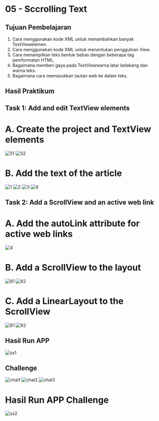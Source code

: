# 05 - Sccrolling Text

## Tujuan Pembelajaran

1. Cara menggunakan kode XML untuk menambahkan banyak TextViewelemen.
2. Cara menggunakan kode XML untuk menentukan pengguliran View.
3. Cara menampilkan teks bentuk bebas dengan beberapa tag pemformatan HTML.
4. Bagaimana memberi gaya pada TextViewwarna latar belakang dan warna teks.
5. Bagaimana cara memasukkan tautan web ke dalam teks.

## Hasil Praktikum

## Task 1: Add and edit TextView elements

# A. Create the project and TextView elements

![51](IMG/51.png)
![52](IMG/52.png)

# B. Add the text of the article

![1](IMG/1.png)
![2](IMG/2.png)
![3](IMG/3.png)
![4](IMG/4.png)

## Task 2: Add a ScrollView and an active web link

# A. Add the autoLink attribute for active web links

![4](IMG/4.png)

# B. Add a ScrollView to the layout

![61](IMG/61.png)
![62](IMG/62.png)

# C. Add a LinearLayout to the ScrollView

![61](IMG/61.png)
![62](IMG/62.png)

## Hasil Run APP
![ss1](IMG/ss1.png)


## Challenge

![chal1](IMG/chal1.png)
![chal2](IMG/chal2.png)
![chal3](IMG/chal3.png)

# Hasil Run APP Challenge
![ss2](IMG/ss2.png)
